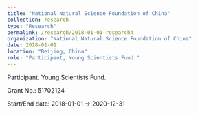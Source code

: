 ```yaml
---
title: "National Natural Science Foundation of China"
collection: research
type: "Research"
permalink: /research/2018-01-01-research4
organization: "National Natural Science Foundation of China"
date: 2018-01-01
location: "Beijing, China"
role: "Participant, Young Scientists Fund."
---
```


Participant. Young Scientists Fund.

Grant No.: 51702124

Start/End date: 2018-01-01 → 2020-12-31
